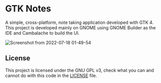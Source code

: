 # GTK Notes

A simple, cross-platform, note taking application developed with GTK 4. This project is developed mainly on GNOME using GNOME Builder as the IDE and Cambalache to build the UI.

![Screenshot from 2022-07-18 01-49-54](https://user-images.githubusercontent.com/37254797/179447271-24b5cdc1-8d93-4fa3-903e-db73c2796df1.png)

## License

This project is licensed under the GNU GPL v3, check what you can and cannot do with this code in the [LICENSE](/LICENSE) file.
